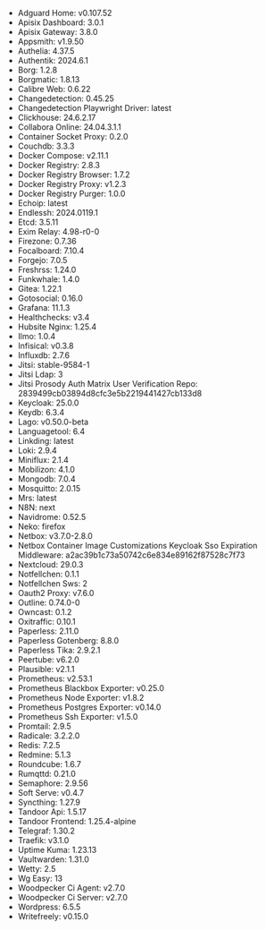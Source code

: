 * Adguard Home: v0.107.52
* Apisix Dashboard: 3.0.1
* Apisix Gateway: 3.8.0
* Appsmith: v1.9.50
* Authelia: 4.37.5
* Authentik: 2024.6.1
* Borg: 1.2.8
* Borgmatic: 1.8.13
* Calibre Web: 0.6.22
* Changedetection: 0.45.25
* Changedetection Playwright Driver: latest
* Clickhouse: 24.6.2.17
* Collabora Online: 24.04.3.1.1
* Container Socket Proxy: 0.2.0
* Couchdb: 3.3.3
* Docker Compose: v2.11.1
* Docker Registry: 2.8.3
* Docker Registry Browser: 1.7.2
* Docker Registry Proxy: v1.2.3
* Docker Registry Purger: 1.0.0
* Echoip: latest
* Endlessh: 2024.0119.1
* Etcd: 3.5.11
* Exim Relay: 4.98-r0-0
* Firezone: 0.7.36
* Focalboard: 7.10.4
* Forgejo: 7.0.5
* Freshrss: 1.24.0
* Funkwhale: 1.4.0
* Gitea: 1.22.1
* Gotosocial: 0.16.0
* Grafana: 11.1.3
* Healthchecks: v3.4
* Hubsite Nginx: 1.25.4
* Ilmo: 1.0.4
* Infisical: v0.3.8
* Influxdb: 2.7.6
* Jitsi: stable-9584-1
* Jitsi Ldap: 3
* Jitsi Prosody Auth Matrix User Verification Repo: 2839499cb03894d8cfc3e5b2219441427cb133d8
* Keycloak: 25.0.0
* Keydb: 6.3.4
* Lago: v0.50.0-beta
* Languagetool: 6.4
* Linkding: latest
* Loki: 2.9.4
* Miniflux: 2.1.4
* Mobilizon: 4.1.0
* Mongodb: 7.0.4
* Mosquitto: 2.0.15
* Mrs: latest
* N8N: next
* Navidrome: 0.52.5
* Neko: firefox
* Netbox: v3.7.0-2.8.0
* Netbox Container Image Customizations Keycloak Sso Expiration Middleware: a2ac39b1c73a50742c6e834e89162f87528c7f73
* Nextcloud: 29.0.3
* Notfellchen: 0.1.1
* Notfellchen Sws: 2
* Oauth2 Proxy: v7.6.0
* Outline: 0.74.0-0
* Owncast: 0.1.2
* Oxitraffic: 0.10.1
* Paperless: 2.11.0
* Paperless Gotenberg: 8.8.0
* Paperless Tika: 2.9.2.1
* Peertube: v6.2.0
* Plausible: v2.1.1
* Prometheus: v2.53.1
* Prometheus Blackbox Exporter: v0.25.0
* Prometheus Node Exporter: v1.8.2
* Prometheus Postgres Exporter: v0.14.0
* Prometheus Ssh Exporter: v1.5.0
* Promtail: 2.9.5
* Radicale: 3.2.2.0
* Redis: 7.2.5
* Redmine: 5.1.3
* Roundcube: 1.6.7
* Rumqttd: 0.21.0
* Semaphore: 2.9.56
* Soft Serve: v0.4.7
* Syncthing: 1.27.9
* Tandoor Api: 1.5.17
* Tandoor Frontend: 1.25.4-alpine
* Telegraf: 1.30.2
* Traefik: v3.1.0
* Uptime Kuma: 1.23.13
* Vaultwarden: 1.31.0
* Wetty: 2.5
* Wg Easy: 13
* Woodpecker Ci Agent: v2.7.0
* Woodpecker Ci Server: v2.7.0
* Wordpress: 6.5.5
* Writefreely: v0.15.0
